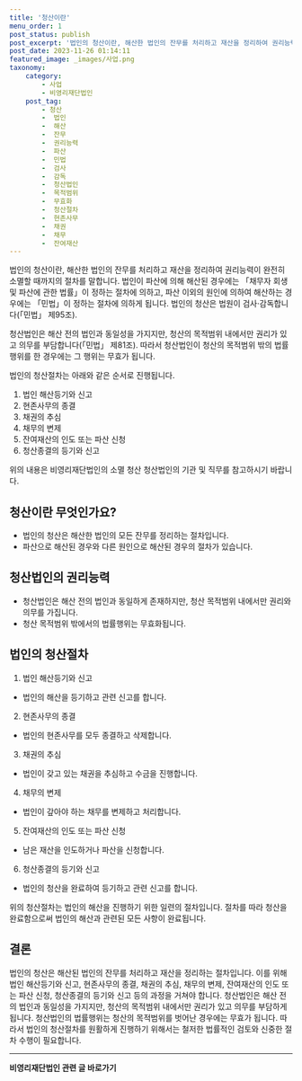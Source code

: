 ```yaml
---
title: '청산이란'
menu_order: 1
post_status: publish
post_excerpt: '법인의 청산이란, 해산한 법인의 잔무를 처리하고 재산을 정리하여 권리능력이 완전히 소멸할 때까지의 절차를 말합니다. 법인이 파산에 의해 해산된 경우에는  채무자 회생 및 파산에 관한 법률 이 정하는 절차에 의하고, 파산 이외의 원인에 의하여 해산하는 경우에는  민법 이 정하는 절차에 의하게 됩니다. 법인의 청산은 법원이 검사 감독합니다  민법  제95조 .'
post_date: 2023-11-26 01:14:11
featured_image: _images/사업.png
taxonomy:
    category:
        - 사업
        - 비영리재단법인
    post_tag:
        - 청산
        -  법인
        -  해산
        -  잔무
        -  권리능력
        -  파산
        -  민법
        -  검사
        -  감독
        -  청산법인
        -  목적범위
        -  무효화
        -  청산절차
        -  현존사무
        -  채권
        -  채무
        -  잔여재산
---
```



법인의 청산이란, 해산한 법인의 잔무를 처리하고 재산을 정리하여 권리능력이 완전히 소멸할 때까지의 절차를 말합니다. 법인이 파산에 의해 해산된 경우에는 「채무자 회생 및 파산에 관한 법률」이 정하는 절차에 의하고, 파산 이외의 원인에 의하여 해산하는 경우에는 「민법」이 정하는 절차에 의하게 됩니다. 법인의 청산은 법원이 검사·감독합니다(「민법」 제95조).

청산법인은 해산 전의 법인과 동일성을 가지지만, 청산의 목적범위 내에서만 권리가 있고 의무를 부담합니다(「민법」 제81조). 따라서 청산법인이 청산의 목적범위 밖의 법률행위를 한 경우에는 그 행위는 무효가 됩니다.

법인의 청산절차는 아래와 같은 순서로 진행됩니다.
1. 법인 해산등기와 신고
2. 현존사무의 종결
3. 채권의 추심
4. 채무의 변제
5. 잔여재산의 인도 또는 파산 신청
6. 청산종결의 등기와 신고

위의 내용은 비영리재단법인의 소멸 청산 청산법인의 기관 및 직무를 참고하시기 바랍니다.

## 청산이란 무엇인가요?
- 법인의 청산은 해산한 법인의 모든 잔무를 정리하는 절차입니다.
- 파산으로 해산된 경우와 다른 원인으로 해산된 경우의 절차가 있습니다.

## 청산법인의 권리능력
- 청산법인은 해산 전의 법인과 동일하게 존재하지만, 청산 목적범위 내에서만 권리와 의무를 가집니다.
- 청산 목적범위 밖에서의 법률행위는 무효화됩니다.

## 법인의 청산절차
1. 법인 해산등기와 신고
- 법인의 해산을 등기하고 관련 신고를 합니다.

2. 현존사무의 종결
- 법인의 현존사무를 모두 종결하고 삭제합니다.

3. 채권의 추심
- 법인이 갖고 있는 채권을 추심하고 수금을 진행합니다.

4. 채무의 변제
- 법인이 갚아야 하는 채무를 변제하고 처리합니다.

5. 잔여재산의 인도 또는 파산 신청
- 남은 재산을 인도하거나 파산을 신청합니다.

6. 청산종결의 등기와 신고
- 법인의 청산을 완료하여 등기하고 관련 신고를 합니다.

위의 청산절차는 법인의 해산을 진행하기 위한 일련의 절차입니다. 절차를 따라 청산을 완료함으로써 법인의 해산과 관련된 모든 사항이 완료됩니다.

## 결론
법인의 청산은 해산된 법인의 잔무를 처리하고 재산을 정리하는 절차입니다. 이를 위해 법인 해산등기와 신고, 현존사무의 종결, 채권의 추심, 채무의 변제, 잔여재산의 인도 또는 파산 신청, 청산종결의 등기와 신고 등의 과정을 거쳐야 합니다. 청산법인은 해산 전의 법인과 동일성을 가지지만, 청산의 목적범위 내에서만 권리가 있고 의무를 부담하게 됩니다. 청산법인의 법률행위는 청산의 목적범위를 벗어난 경우에는 무효가 됩니다. 따라서 법인의 청산절차를 원활하게 진행하기 위해서는 철저한 법률적인 검토와 신중한 절차 수행이 필요합니다.
<!-- wp:separator -->
<hr class="wp-block-separator has-alpha-channel-opacity"/>
<!-- /wp:separator -->

<!-- wp:group {"backgroundColor":"base","layout":{"type":"constrained"}} -->
<div class="wp-block-group has-base-background-color has-background"><!-- wp:paragraph {"align":"center","fontSize":"medium"} -->
<p class="has-text-align-center has-large-font-size"><strong>비영리재단법인 관련 글 바로가기</strong></p>
<!-- /wp:paragraph -->


<!-- wp:latest-posts
{"categories":[{"id":27278,"count":19,"description":"","link":"https://uknowlaw.com/category/%eb%b9%84%ec%98%81%eb%a6%ac%ec%9e%ac%eb%8b%a8%eb%b2%95%ec%9d%b8/","name":"비영리재단법인","slug":"비영리재단법인","taxonomy":"category","parent":0,"meta":[],"_links":{"self":[{"href":"https://uknowlaw.com/wp-json/wp/v2/categories/27278"}],"collection":[{"href":"https://uknowlaw.com/wp-json/wp/v2/categories"}],"about":[{"href":"https://uknowlaw.com/wp-json/wp/v2/taxonomies/category"}],"wp:post_type":[{"href":"https://uknowlaw.com/wp-json/wp/v2/posts?categories=27278"}],"curies":[{"name":"wp","href":"https://api.w.org/{rel}","templated":true}]}}],"postsToShow":100,"excerptLength":28,"postLayout":"grid","columns":2,"featuredImageAlign":"left","featuredImageSizeSlug":"large","fontSize":"small"} /--></div>
<!-- /wp:group -->